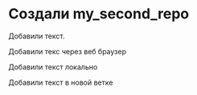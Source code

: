 ﻿#  Создали my_second_repo

Добавили текст.

Добавили текс через веб браузер

Добавили текст локально

Добавили текст в новой ветке
